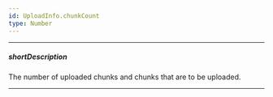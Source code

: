 ```yaml
---
id: UploadInfo.chunkCount
type: Number
---
```

---
##### shortDescription
The number of uploaded chunks and chunks that are to be uploaded.

---
